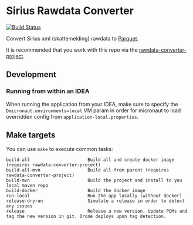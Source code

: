 # Sirius Rawdata Converter
[![Build Status](https://drone.prod-bip-ci.ssb.no/api/badges/statisticsnorway/rawdata-converter-app-sirius/status.svg)](https://drone.prod-bip-ci.ssb.no/statisticsnorway/rawdata-converter-app-sirius)

Convert Sirius xml (skattemelding) rawdata to [Parquet](https://en.wikipedia.org/wiki/Apache_Parquet).

It is recommended that you work with this repo via the [rawdata-converter-project](https://github.com/statisticsnorway/rawdata-converter-project).


## Development

### Running from within an IDEA

When running the application from your IDEA, make sure to specify the `-Dmicronaut.environments=local`
VM param in order for micronaut to load overridden config from `application-local.properties`.


## Make targets

You can use `make` to execute common tasks:
```
build-all                      Build all and create docker image (requires rawdata-converter-project)
build-all-mvn                  Build all from parent (requires rawdata-converter-project)
build-mvn                      Build the project and install to you local maven repo
build-docker                   Build the docker image
run-local                      Run the app locally (without docker)
release-dryrun                 Simulate a release in order to detect any issues
release                        Release a new version. Update POMs and tag the new version in git. Drone deploys upon tag detection.
```
